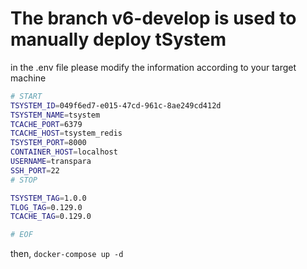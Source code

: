 # The branch v6-develop is used to manually deploy tSystem
in the .env file please modify the information according to your target machine

```bash
# START
TSYSTEM_ID=049f6ed7-e015-47cd-961c-8ae249cd412d
TSYSTEM_NAME=tsystem
TCACHE_PORT=6379
TCACHE_HOST=tsystem_redis
TSYSTEM_PORT=8000
CONTAINER_HOST=localhost
USERNAME=transpara
SSH_PORT=22
# STOP

TSYSTEM_TAG=1.0.0
TLOG_TAG=0.129.0
TCACHE_TAG=0.129.0

# EOF

```

then,
`docker-compose up -d`

